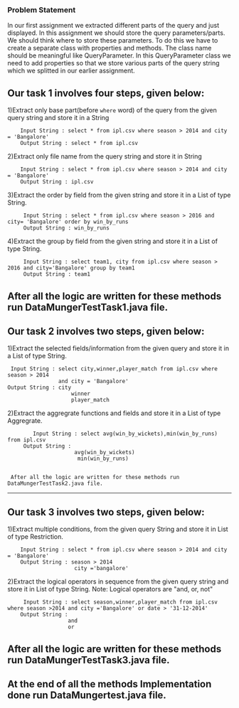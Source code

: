 ### Problem Statement

In our first assignment we extracted different parts of the query and just displayed.
In this assignment we should store the query parameters/parts. We should think where to store these parameters.
To do this we have to create a separate class with properties and methods.
The class name should be meaningful like QueryParameter. In this QueryParameter class we need to add properties so that we store various parts of the query string which we splitted in our earlier assignment.

## Our task 1 involves four steps, given below:

 1)Extract only base part(before `where` word) of the query from the given query string and store it in a String

		Input String : select * from ipl.csv where season > 2014 and city = 'Bangalore'
		Output String : select * from ipl.csv  
 
 2)Extract only file name from the query string and store it in String
	
		Input String : select * from ipl.csv where season > 2014 and city = 'Bangalore'
		Output String : ipl.csv
		
3)Extract the order by field from the given string and store it in a List of type String.

         Input String : select * from ipl.csv where season > 2016 and city= 'Bangalore' order by win_by_runs
	     Output String : win_by_runs	
	     
4)Extract the group by field from the given string and store it in a List of type String. 

         Input String : select team1, city from ipl.csv where season > 2016 and city='Bangalore' group by team1
		 Output String : team1	  
		    
	 
After all the logic are written for these methods run DataMungerTestTask1.java file. 
----------------------------------------------------------------------   

## Our task 2 involves two steps, given below: 

1)Extract the selected fields/information from the given query and store it in a List of type String.

     Input String : select city,winner,player_match from ipl.csv where season > 2014 
                    and city = 'Bangalore'
	Output String :	city
            			winner
            			player_match
            			
2)Extract the aggregrate functions and fields and store it in a List of type Aggregrate.

        	Input String : select avg(win_by_wickets),min(win_by_runs) from ipl.csv 
	     Output String : 
		                 avg(win_by_wickets)
                          min(win_by_runs)
                          
                          
  	 After all the logic are written for these methods run DataMungerTestTask2.java file. 
----------------------------------------------------------------------           			
## Our task 3 involves two steps, given below:    

1)Extract multiple conditions, from the given query String and store it in List of type Restriction.
	    
	    Input String : select * from ipl.csv where season > 2014 and city = 'Bangalore'
		Output String : season > 2014 
                         city ='bangalore'     
                         
2)Extract the logical operators in sequence from the given query string and   store it in List of type  String.
  Note: Logical operators are "and, or, not"
  
         Input String : select season,winner,player_match from ipl.csv where season >2014 and city ='Bangalore' or date > '31-12-2014'
	    Output String : 
		               and
		               or  
		           
After all the logic are written for these methods run DataMungerTestTask3.java file. 
----------------------------------------------------------------------  	
At the end of all the methods Implementation done run DataMungertest.java file.  	   	
-------------------------------------------------------------------------------		
            			
            			
            			
            			
            			
            			
            			
            			
            			
            			
            			
            			
            			
            			